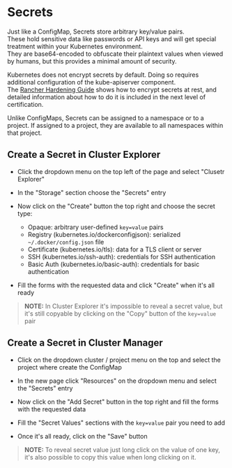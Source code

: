 # Secrets

Just like a ConfigMap, Secrets store arbitrary key/value pairs.  
These hold sensitive data like passwords or API keys and will get special treatment within your Kubernetes environment.  
They are base64-encoded to obfuscate their plaintext values when viewed by humans, but this provides a minimal amount of security.

Kubernetes does not encrypt secrets by default. Doing so requires additional configuration of the kube-apiserver component.  
The [Rancher Hardening Guide](https://rancher.com/docs/rancher/v2.x/en/security/) shows how to encrypt secrets at rest, and detailed information about how to do it is included in the next level of certification.

Unlike ConfigMaps, Secrets can be assigned to a namespace or to a project. If assigned to a project, they are available to all namespaces within that project.

## Create a Secret in Cluster Explorer

- Click the dropdown menu on the top left of the page and select "Clusetr Explorer"

- In the "Storage" section choose the "Secrets" entry

- Now click on the "Create" button the top right and choose the secret type:
  - Opaque: arbitrary user-defined `key=value` pairs
  - Registry (kubernetes.io/dockerconfigjson): serialized `~/.docker/config.json` file
  - Certificate (kubernetes.io/tls): data for a TLS client or server
  - SSH (kubernetes.io/ssh-auth): credentials for SSH authentication
  - Basic Auth (kubernetes.io/basic-auth): credentials for basic authentication

- Fill the forms with the requested data and click "Create" when it's all ready

> **NOTE:** In Cluster Explorer it's impossible to reveal a secret value, but it's still copyable by clicking on the "Copy" button of the `key=value` pair

## Create a Secret in Cluster Manager

- Click on the dropdown cluster / project menu on the top and select the project where create the ConfigMap

- In the new page click "Resources" on the dropdown menu and select the "Secrets" entry

- Now click on the "Add Secret" button in the top right and fill the forms with the requested data

- Fill the "Secret Values" sections with the `key=value` pair you need to add

- Once it's all ready, click on the "Save" button

> **NOTE:** To reveal secret value just long click on the value of one key, it's also possible to copy this value when long clicking on it.
